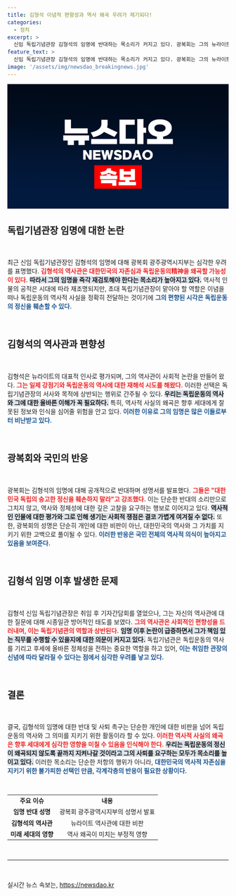 ```yaml
---
title: 김형석 이념적 편향성과 역사 왜곡 우려가 제기되다!
categories:
  - 정치
excerpt: >
  신임 독립기념관장 김형석의 임명에 반대하는 목소리가 커지고 있다. 광복회는 그의 뉴라이트 이념과 역사 왜곡 우려를 지적하며 즉각 사퇴를 촉구했다. 독립운동 정신을 지킬 수 있을지 논란이 일고 있다!
feature_text: >
  신임 독립기념관장 김형석의 임명에 반대하는 목소리가 커지고 있다. 광복회는 그의 뉴라이트 이념과 역사 왜곡 우려를 지적하며 즉각 사퇴를 촉구했다. 독립운동 정신을 지킬 수 있을지 논란이 일고 있다!
image: '/assets/img/newsdao_breakingnews.jpg'
---
```


<p><img src="/assets/img/newsdao_breakingnews.jpg" alt="firstkoreanews 속보" /></p>

<h2 data-ke-size="size26">독립기념관장 임명에 대한 논란</h2>

<p data-ke-size="size16">&nbsp;</p>

<p>최근 신임 독립기념관장인 김형석의 임명에 대해 광복회 광주광역시지부는 심각한 우려를 표명했다. <b><span style="color: #ee2323;">김형석의 역사관은 대한민국의 자존심과 독립운동의精神을 왜곡할 가능성이 있다.</span></b> <b><span style="background-color: #21538527;">따라서 그의 임명을 즉각 재검토해야 한다는 목소리가 높아지고 있다.</span></b> 역사적 인물의 공적은 시대에 따라 재조명되지만, 초대 독립기념관장이 맡아야 할 역할은 이념을 떠나 독립운동의 역사적 사실을 정확히 전달하는 것이기에 <b><span style="color: #1a5490;">그의 편향된 시각은 독립운동의 정신을 훼손할 수 있다.</span></b></p>

<p data-ke-size="size16">&nbsp;</p>

<h2 data-ke-size="size26">김형석의 역사관과 편향성</h2>

<p data-ke-size="size16">&nbsp;</p>

<p>김형석은 뉴라이트의 대표적 인사로 평가되며, 그의 역사관이 사회적 논란을 만들어 왔다. <b><span style="color: #ee2323;">그는 일제 강점기와 독립운동의 역사에 대한 재해석 시도를 해왔다.</span></b> 이러한 선택은 독립기념관장의 서사와 목적에 상반되는 행위로 간주될 수 있다. <b><span style="background-color: #21538527;">우리는 독립운동의 역사와 그에 대한 올바른 이해가 꼭 필요하다.</span></b> 특히, 역사적 사실의 왜곡은 향후 세대에게 잘못된 정보와 인식을 심어줄 위험을 안고 있다. <b><span style="color: #1a5490;">이러한 이유로 그의 임명은 많은 이들로부터 비난받고 있다.</span></b></p>

<p data-ke-size="size16">&nbsp;</p>

<h2 data-ke-size="size26">광복회와 국민의 반응</h2>

<p data-ke-size="size16">&nbsp;</p>

<p>광복회는 김형석의 임명에 대해 공개적으로 반대하며 성명서를 발표했다. <b><span style="color: #ee2323;">그들은 "대한민국 독립의 숭고한 정신을 훼손하지 말라"고 강조했다.</span></b> 이는 단순한 반대의 소리만으로 그치지 않고, 역사와 정체성에 대한 깊은 고찰을 요구하는 행보로 이어지고 있다. <b><span style="background-color: #21538527;">역사적인 인물에 대한 평가와 그로 인해 생기는 사회적 쟁점은 결코 가볍게 여겨질 수 없다.</span></b> 또한, 광복회의 성명은 단순히 개인에 대한 비판이 아닌, 대한민국의 역사와 그 가치를 지키기 위한 고백으로 풀이될 수 있다. <b><span style="color: #1a5490;">이러한 반응은 국민 전체의 역사적 의식이 높아지고 있음을 보여준다.</span></b></p>

<p data-ke-size="size16">&nbsp;</p>

<h2 data-ke-size="size26">김형석 임명 이후 발생한 문제</h2>

<p data-ke-size="size16">&nbsp;</p>

<p>김형석 신임 독립기념관장은 취임 후 기자간담회를 열었으나, 그는 자신의 역사관에 대한 질문에 대해 시종일관 방어적인 태도를 보였다. <b><span style="color: #ee2323;">그의 역사관은 사회적인 편향성을 드러내며, 이는 독립기념관의 역할과 상반된다.</span></b> <b><span style="background-color: #21538527;">임명 이후 논란이 급증하면서 그가 책임 있는 직무를 수행할 수 있을지에 대한 의문이 커지고 있다.</span></b> 독립기념관은 독립운동의 역사를 기리고 후세에 올바른 정체성을 전하는 중요한 역할을 하고 있어, <b><span style="color: #1a5490;">이는 취임한 관장의 신념에 따라 달라질 수 있다는 점에서 심각한 우려를 낳고 있다.</span></b></p>

<p data-ke-size="size16">&nbsp;</p>

<h2 data-ke-size="size26">결론</h2>

<p data-ke-size="size16">&nbsp;</p>

<p>결국, 김형석의 임명에 대한 반대 및 사퇴 촉구는 단순한 개인에 대한 비판을 넘어 독립운동의 역사와 그 의미를 지키기 위한 활동이라 할 수 있다. <b><span style="color: #ee2323;">이러한 역사적 사실의 왜곡은 향후 세대에게 심각한 영향을 미칠 수 있음을 인식해야 한다.</span></b> <b><span style="background-color: #21538527;">우리는 독립운동의 정신이 왜곡되지 않도록 끝까지 지켜나갈 것이라고 그의 사퇴를 요구하는 모두가 목소리를 높이고 있다.</span></b> 이러한 목소리는 단순한 저항의 행위가 아니라, <b><span style="color: #1a5490;">대한민국의 역사적 자존심을 지키기 위한 불가피한 선택인 만큼, 각계각층의 반응이 필요한 상황이다.</span></b> </p>

<p data-ke-size="size16">&nbsp;</p>

<table>
<tr>
<td style="text-align: center; height: 17px;"><b>주요 이슈</b></td>
<td style="text-align: center; height: 17px;"><b>내용</b></td>
</tr>
<tr>
<td style="text-align: center; height: 17px;"><b>임명 반대 성명</b></td>
<td style="text-align: center; height: 17px;">광복회 광주광역시지부의 성명서 발표</td>
</tr>
<tr>
<td style="text-align: center; height: 17px;"><b>김형석의 역사관</b></td>
<td style="text-align: center; height: 17px;">뉴라이트 역사관에 대한 비판</td>
</tr>
<tr>
<td style="text-align: center; height: 17px;"><b>미래 세대의 영향</b></td>
<td style="text-align: center; height: 17px;">역사 왜곡이 미치는 부정적 영향</td>
</tr>
</table>

<p data-ke-size="size16">&nbsp;</p> 

<hr /> 

<p data-ke-size="size16">&nbsp;</p> 
실시간 뉴스 속보는, <a href="https://newsdao.kr" rel="dofollow">https://newsdao.kr</a>


